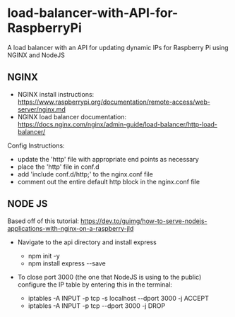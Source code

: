 # load-balancer-with-API-for-RaspberryPi
A load balancer with an API for updating dynamic IPs for Raspberry Pi using NGINX and NodeJS

## NGINX
* NGINX install instructions: https://www.raspberrypi.org/documentation/remote-access/web-server/nginx.md
* NGINX load balancer documentation: https://docs.nginx.com/nginx/admin-guide/load-balancer/http-load-balancer/

Config Instructions:
* update the 'http' file with appropriate end points as necessary
* place the 'http' file in conf.d
* add 'include conf.d/http;' to the nginx.conf file
* comment out the entire default http block in the nginx.conf file

## NODE JS
Based off of this tutorial: https://dev.to/guimg/how-to-serve-nodejs-applications-with-nginx-on-a-raspberry-jld

* Navigate to the api directory and install express
	* npm init -y
	* npm install express --save
	 
* To close port 3000 (the one that NodeJS is using to the public) configure the IP table by entering this in the terminal:
	* iptables -A INPUT -p tcp -s localhost --dport 3000 -j ACCEPT
	* iptables -A INPUT -p tcp --dport 3000 -j DROP
